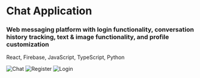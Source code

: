 # Chat Application

### Web messaging platform with login functionality, conversation history tracking, text & image functionality, and profile customization 
React, Firebase, JavaScript, TypeScript, Python

![Chat](https://github.com/user-attachments/assets/620ae93f-7019-4a1d-87df-c7b74f303696)
![Register](https://github.com/user-attachments/assets/40d002ea-0f4a-428d-811c-73fc41e5afa0)
![Login](https://github.com/user-attachments/assets/de763523-cf2b-4365-9154-4016eee9dc00)

